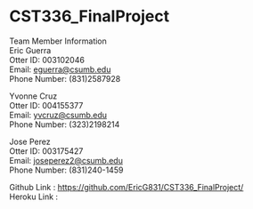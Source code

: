 # CST336_FinalProject

Team Member Information   
Eric Guerra   
Otter ID: 003102046   
Email: eguerra@csumb.edu    
Phone Number: (831)2587928 

    
Yvonne Cruz   
Otter ID: 004155377   
Email: yvcruz@csumb.edu   
Phone Number: (323)2198214

    
Jose Perez    
Otter ID: 003175427   
Email: joseperez2@csumb.edu   
Phone Number: (831)240-1459

    
Github Link : https://github.com/EricG831/CST336_FinalProject/    
Heroku Link : 
